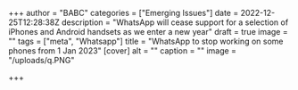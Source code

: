 +++
author = "BABC"
categories = ["Emerging Issues"]
date = 2022-12-25T12:28:38Z
description = "WhatsApp will cease support for a selection of iPhones and Android handsets as we enter a new year"
draft = true
image = ""
tags = ["meta", "Whatsapp"]
title = "WhatsApp to stop working on some phones from 1 Jan 2023"
[cover]
alt = ""
caption = ""
image = "/uploads/q.PNG"

+++
